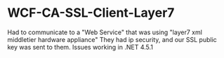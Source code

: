 # WCF-CA-SSL-Client-Layer7
Had to communicate to a "Web Service" that was using "layer7 xml middletier hardware appliance" They had ip security, and our SSL public key was sent to them.  Issues working in .NET 4.5.1 
